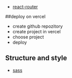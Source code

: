 - [react-router](https://www.w3schools.com/react/react_router.asp)

##deploy on vercel

- create github repozitory
- create project in vercel
- choose project
- deploy

## Structure and style

- [sass](https://create-react-app.dev/docs/adding-a-sass-stylesheet/)
